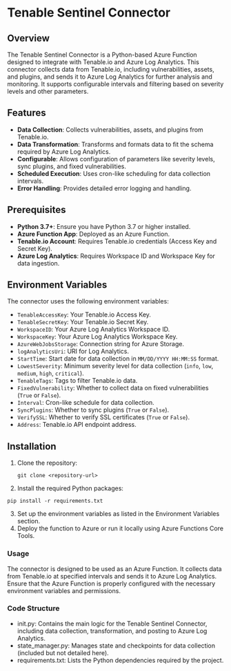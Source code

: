 # Tenable Sentinel Connector

## Overview

The Tenable Sentinel Connector is a Python-based Azure Function designed to integrate with Tenable.io and Azure Log Analytics. This connector collects data from Tenable.io, including vulnerabilities, assets, and plugins, and sends it to Azure Log Analytics for further analysis and monitoring. It supports configurable intervals and filtering based on severity levels and other parameters.

## Features

- **Data Collection**: Collects vulnerabilities, assets, and plugins from Tenable.io.
- **Data Transformation**: Transforms and formats data to fit the schema required by Azure Log Analytics.
- **Configurable**: Allows configuration of parameters like severity levels, sync plugins, and fixed vulnerabilities.
- **Scheduled Execution**: Uses cron-like scheduling for data collection intervals.
- **Error Handling**: Provides detailed error logging and handling.

## Prerequisites

- **Python 3.7+**: Ensure you have Python 3.7 or higher installed.
- **Azure Function App**: Deployed as an Azure Function.
- **Tenable.io Account**: Requires Tenable.io credentials (Access Key and Secret Key).
- **Azure Log Analytics**: Requires Workspace ID and Workspace Key for data ingestion.

## Environment Variables

The connector uses the following environment variables:

- `TenableAccessKey`: Your Tenable.io Access Key.
- `TenableSecretKey`: Your Tenable.io Secret Key.
- `WorkspaceID`: Your Azure Log Analytics Workspace ID.
- `WorkspaceKey`: Your Azure Log Analytics Workspace Key.
- `AzureWebJobsStorage`: Connection string for Azure Storage.
- `logAnalyticsUri`: URI for Log Analytics.
- `StartTime`: Start date for data collection in `MM/DD/YYYY HH:MM:SS` format.
- `LowestSeverity`: Minimum severity level for data collection (`info`, `low`, `medium`, `high`, `critical`).
- `TenableTags`: Tags to filter Tenable.io data.
- `FixedVulnerability`: Whether to collect data on fixed vulnerabilities (`True` or `False`).
- `Interval`: Cron-like schedule for data collection.
- `SyncPlugins`: Whether to sync plugins (`True` or `False`).
- `VerifySSL`: Whether to verify SSL certificates (`True` or `False`).
- `Address`: Tenable.io API endpoint address.

## Installation

1. Clone the repository:
   ```
   git clone <repository-url>
   ```
2. Install the required Python packages:
  ```
  pip install -r requirements.txt
  ```
3. Set up the environment variables as listed in the Environment Variables section.
4. Deploy the function to Azure or run it locally using Azure Functions Core Tools.

### Usage
The connector is designed to be used as an Azure Function. It collects data from Tenable.io at specified intervals and sends it to Azure Log Analytics. Ensure that the Azure Function is properly configured with the necessary environment variables and permissions.

### Code Structure
  - init.py: Contains the main logic for the Tenable Sentinel Connector, including data collection, transformation, and posting to Azure Log Analytics.
  - state_manager.py: Manages state and checkpoints for data collection (included but not detailed here).
  - requirements.txt: Lists the Python dependencies required by the project.
